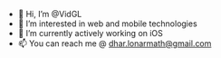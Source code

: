 - 👋 Hi, I’m @VidGL
- 👀 I’m interested in web and mobile technologies
- 🌱 I’m currently actively working on iOS
- 📫 You can reach me @ dhar.lonarmath@gmail.com

<!---
VidGL/VidGL is a ✨ special ✨ repository because its `README.md` (this file) appears on your GitHub profile.
You can click the Preview link to take a look at your changes.
--->
